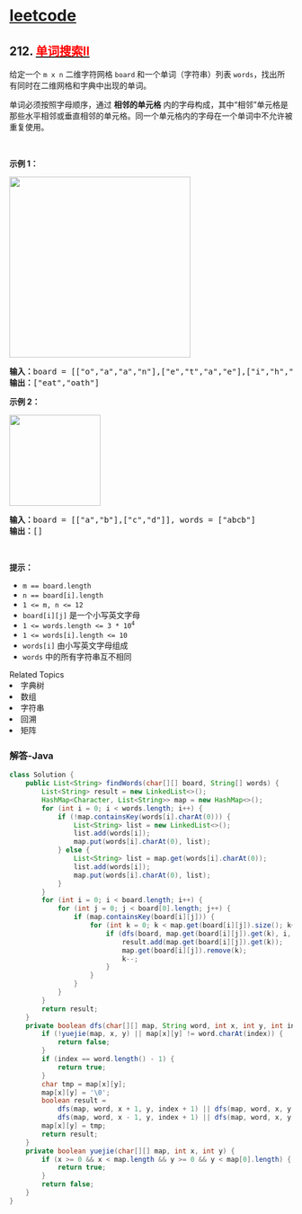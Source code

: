 # [leetcode](../../leetcode.md)

## 212. [<font color=red>单词搜索II</font>](https://leetcode-cn.com/problems/word-search-ii)
<!-- ![单词搜索](https://assets.leetcode.com/uploads/2020/11/07/search1.jpg) -->

<p>给定一个 <code>m x n</code> 二维字符网格 <code>board</code><strong> </strong>和一个单词（字符串）列表 <code>words</code>，找出所有同时在二维网格和字典中出现的单词。</p>

<p>单词必须按照字母顺序，通过 <strong>相邻的单元格</strong> 内的字母构成，其中“相邻”单元格是那些水平相邻或垂直相邻的单元格。同一个单元格内的字母在一个单词中不允许被重复使用。</p>

<p> </p>

<p><strong>示例 1：</strong></p>
<img alt="" src="https://assets.leetcode.com/uploads/2020/11/07/search1.jpg" style="width: 322px; height: 322px;" />
<pre>
<strong>输入：</strong>board = [["o","a","a","n"],["e","t","a","e"],["i","h","k","r"],["i","f","l","v"]], words = ["oath","pea","eat","rain"]
<strong>输出：</strong>["eat","oath"]
</pre>

<p><strong>示例 2：</strong></p>
<img alt="" src="https://assets.leetcode.com/uploads/2020/11/07/search2.jpg" style="width: 162px; height: 162px;" />
<pre>
<strong>输入：</strong>board = [["a","b"],["c","d"]], words = ["abcb"]
<strong>输出：</strong>[]
</pre>

<p> </p>

<p><strong>提示：</strong></p>

<ul>
	<li><code>m == board.length</code></li>
	<li><code>n == board[i].length</code></li>
	<li><code>1 <= m, n <= 12</code></li>
	<li><code>board[i][j]</code> 是一个小写英文字母</li>
	<li><code>1 <= words.length <= 3 * 10<sup>4</sup></code></li>
	<li><code>1 <= words[i].length <= 10</code></li>
	<li><code>words[i]</code> 由小写英文字母组成</li>
	<li><code>words</code> 中的所有字符串互不相同</li>
</ul>
<div><div>Related Topics</div><div><li>字典树</li><li>数组</li><li>字符串</li><li>回溯</li><li>矩阵</li></div></div>

### 解答-Java
```java
class Solution {
	public List<String> findWords(char[][] board, String[] words) {
		List<String> result = new LinkedList<>();
		HashMap<Character, List<String>> map = new HashMap<>();
		for (int i = 0; i < words.length; i++) {
			if (!map.containsKey(words[i].charAt(0))) {
				List<String> list = new LinkedList<>();
				list.add(words[i]);
				map.put(words[i].charAt(0), list);
			} else {
				List<String> list = map.get(words[i].charAt(0));
				list.add(words[i]);
				map.put(words[i].charAt(0), list);
			}
		}
		for (int i = 0; i < board.length; i++) {
			for (int j = 0; j < board[0].length; j++) {
				if (map.containsKey(board[i][j])) {
					for (int k = 0; k < map.get(board[i][j]).size(); k++) {
						if (dfs(board, map.get(board[i][j]).get(k), i, j, 0)) {
							result.add(map.get(board[i][j]).get(k));
							map.get(board[i][j]).remove(k);
							k--;
						}
					}
				}
			}
		}
		return result;
	}
	private boolean dfs(char[][] map, String word, int x, int y, int index) {
		if (!yuejie(map, x, y) || map[x][y] != word.charAt(index)) {
			return false;
		}
		if (index == word.length() - 1) {
			return true;
		}
		char tmp = map[x][y];
		map[x][y] = '\0';
		boolean result =
		    dfs(map, word, x + 1, y, index + 1) || dfs(map, word, x, y + 1, index + 1) ||
		    dfs(map, word, x - 1, y, index + 1) || dfs(map, word, x, y - 1, index + 1);
		map[x][y] = tmp;
		return result;
	}
	private boolean yuejie(char[][] map, int x, int y) {
		if (x >= 0 && x < map.length && y >= 0 && y < map[0].length) {
			return true;
		}
		return false;
	}
}
```